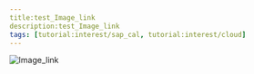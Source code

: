 ```yaml
---
title:test_Image_link
description:test_Image_link
tags: [tutorial:interest/sap_cal, tutorial:interest/cloud]
---
```


![Image_link](http://www.zukunftvielfalt.at/wp-content/uploads/2014/05/bubbles_of_diversity.jpg)
